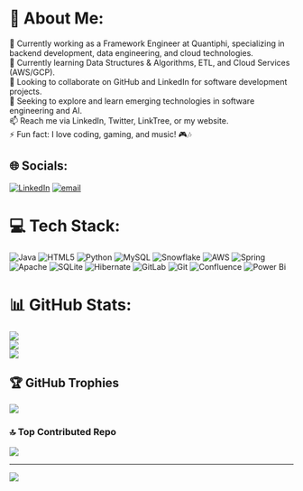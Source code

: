 # 💫 About Me:
💼 Currently working as a Framework Engineer at Quantiphi, specializing in backend development, data engineering, and cloud technologies.<br>🌱 Currently learning Data Structures & Algorithms, ETL, and Cloud Services (AWS/GCP).<br>👯 Looking to collaborate on GitHub and LinkedIn for software development projects.<br>🤔 Seeking to explore and learn emerging technologies in software engineering and AI.<br>📫 Reach me via LinkedIn, Twitter, LinkTree, or my website.<br>⚡ Fun fact: I love coding, gaming, and music! 🎮🎶<br>


## 🌐 Socials:
[![LinkedIn](https://img.shields.io/badge/LinkedIn-%230077B5.svg?logo=linkedin&logoColor=white)](https://linkedin.com/in/hassanyosuf) [![email](https://img.shields.io/badge/Email-D14836?logo=gmail&logoColor=white)](mailto:hassanyosuf14@gmail.com) 

# 💻 Tech Stack:
![Java](https://img.shields.io/badge/java-%23ED8B00.svg?style=for-the-badge&logo=openjdk&logoColor=white) ![HTML5](https://img.shields.io/badge/html5-%23E34F26.svg?style=for-the-badge&logo=html5&logoColor=white) ![Python](https://img.shields.io/badge/python-3670A0?style=for-the-badge&logo=python&logoColor=ffdd54) ![MySQL](https://img.shields.io/badge/mysql-4479A1.svg?style=for-the-badge&logo=mysql&logoColor=white) ![Snowflake](https://img.shields.io/badge/snowflake-%2329B5E8.svg?style=for-the-badge&logo=snowflake&logoColor=white) ![AWS](https://img.shields.io/badge/AWS-%23FF9900.svg?style=for-the-badge&logo=amazon-aws&logoColor=white) ![Spring](https://img.shields.io/badge/spring-%236DB33F.svg?style=for-the-badge&logo=spring&logoColor=white) ![Apache](https://img.shields.io/badge/apache-%23D42029.svg?style=for-the-badge&logo=apache&logoColor=white) ![SQLite](https://img.shields.io/badge/sqlite-%2307405e.svg?style=for-the-badge&logo=sqlite&logoColor=white) ![Hibernate](https://img.shields.io/badge/Hibernate-59666C?style=for-the-badge&logo=Hibernate&logoColor=white) ![GitLab](https://img.shields.io/badge/gitlab-%23181717.svg?style=for-the-badge&logo=gitlab&logoColor=white) ![Git](https://img.shields.io/badge/git-%23F05033.svg?style=for-the-badge&logo=git&logoColor=white) ![Confluence](https://img.shields.io/badge/confluence-%23172BF4.svg?style=for-the-badge&logo=confluence&logoColor=white) ![Power Bi](https://img.shields.io/badge/power_bi-F2C811?style=for-the-badge&logo=powerbi&logoColor=black)
# 📊 GitHub Stats:
![](https://github-readme-stats.vercel.app/api?username=HassanYosuf&theme=city_lights&hide_border=true&include_all_commits=true&count_private=true)<br/>
![](https://nirzak-streak-stats.vercel.app/?user=HassanYosuf&theme=city_lights&hide_border=true)<br/>
![](https://github-readme-stats.vercel.app/api/top-langs/?username=HassanYosuf&theme=city_lights&hide_border=true&include_all_commits=true&count_private=true&layout=compact)

## 🏆 GitHub Trophies
![](https://github-profile-trophy.vercel.app/?username=HassanYosuf&theme=transparent&no-frame=true&no-bg=false&margin-w=4)

### 🔝 Top Contributed Repo
![](https://github-contributor-stats.vercel.app/api?username=HassanYosuf&limit=5&theme=dark&combine_all_yearly_contributions=true)

---
[![](https://visitcount.itsvg.in/api?id=HassanYosuf&icon=10&color=0)](https://visitcount.itsvg.in)

<!-- Proudly created with GPRM ( https://gprm.itsvg.in ) -->
